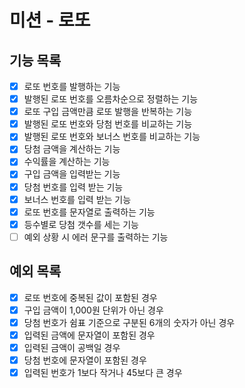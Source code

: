 # 미션 - 로또

## 기능 목록

- [x] 로또 번호를 발행하는 기능
- [x] 발행된 로또 번호를 오름차순으로 정렬하는 기능
- [x] 로또 구입 금액만큼 로또 발행을 반복하는 기능
- [x] 발행된 로또 번호와 당첨 번호를 비교하는 기능
- [x] 발행된 로또 번호와 보너스 번호를 비교하는 기능
- [x] 당첨 금액을 계산하는 기능
- [x] 수익률을 계산하는 기능
- [x] 구입 금액을 입력받는 기능
- [x] 당첨 번호를 입력 받는 기능
- [x] 보너스 번호를 입력 받는 기능
- [x] 로또 번호를 문자열로 출력하는 기능
- [x] 등수별로 당첨 갯수를 세는 기능
- [ ] 예외 상황 시 에러 문구를 출력하는 기능

## 예외 목록

- [x] 로또 번호에 중복된 값이 포함된 경우
- [x] 구입 금액이 1,000원 단위가 아닌 경우
- [x] 당첨 번호가 쉼표 기준으로 구분된 6개의 숫자가 아닌 경우
- [x] 입력된 금액에 문자열이 포함된 경우
- [x] 입력된 금액이 공백일 경우
- [x] 당첨 번호에 문자열이 포함된 경우
- [x] 입력된 번호가 1보다 작거나 45보다 큰 경우
